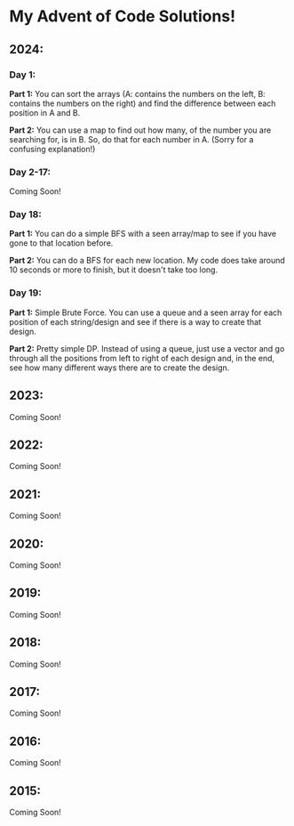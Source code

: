 # My Advent of Code Solutions!
## 2024:
### Day 1:
**Part 1:**
You can sort the arrays (A: contains the numbers on the left, B: contains the numbers on the right) and find the difference between each position in A and B.

**Part 2:**
You can use a map to find out how many, of the number you are searching for, is in B. So, do that for each number in A. (Sorry for a confusing explanation!)
### Day 2-17:
Coming Soon!
### Day 18:
**Part 1:**
You can do a simple BFS with a seen array/map to see if you have gone to that location before.

**Part 2:**
You can do a BFS for each new location. My code does take around 10 seconds or more to finish, but it doesn't take too long.
### Day 19:
**Part 1:**
Simple Brute Force. You can use a queue and a seen array for each position of each string/design and see if there is a way to create that design.

**Part 2:**
Pretty simple DP. Instead of using a queue, just use a vector and go through all the positions from left to right of each design and, in the end, see how many different ways there are to create the design.

## 2023:
Coming Soon!

## 2022:
Coming Soon!

## 2021:
Coming Soon!

## 2020:
Coming Soon!

## 2019:
Coming Soon!

## 2018:
Coming Soon!

## 2017:
Coming Soon!

## 2016:
Coming Soon!

## 2015:
Coming Soon!

